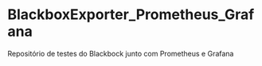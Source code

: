 # BlackboxExporter_Prometheus_Grafana
Repositório de testes do Blackbock junto com Prometheus e Grafana
